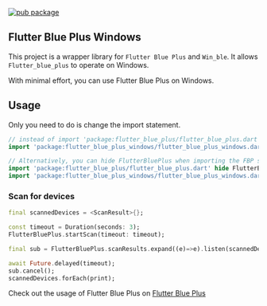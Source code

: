 [![pub package](https://img.shields.io/pub/v/flutter_blue_plus_windows.svg)](https://pub.dartlang.org/packages/flutter_blue_plus_windows)

## Flutter Blue Plus Windows

This project is a wrapper library for `Flutter Blue Plus` and `Win_ble`.
It allows `Flutter_blue_plus` to operate on Windows.

With minimal effort, you can use Flutter Blue Plus on Windows.

## Usage
Only you need to do is change the import statement.

```dart
// instead of import 'package:flutter_blue_plus/flutter_blue_plus.dart';
import 'package:flutter_blue_plus_windows/flutter_blue_plus_windows.dart';

// Alternatively, you can hide FlutterBluePlus when importing the FBP statement
import 'package:flutter_blue_plus/flutter_blue_plus.dart' hide FlutterBluePlus;
import 'package:flutter_blue_plus_windows/flutter_blue_plus_windows.dart';

```

### Scan for devices
```dart
final scannedDevices = <ScanResult>{};

const timeout = Duration(seconds: 3);
FlutterBluePlus.startScan(timeout: timeout);

final sub = FlutterBluePlus.scanResults.expand((e)=>e).listen(scannedDevices.add);

await Future.delayed(timeout);
sub.cancel();
scannedDevices.forEach(print);
```

Check out the usage of Flutter Blue Plus on [Flutter Blue Plus](https://pub.dev/packages/flutter_blue_plus)



